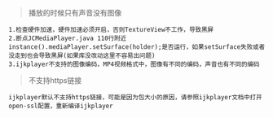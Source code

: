 > 播放的时候只有声音没有图像

    1.检查硬件加速，硬件加速必须开启，否则TextureView不工作，导致黑屏
    2.断点JCMediaPlayer.java 110行附近instance().mediaPlayer.setSurface(holder);是否运行，如果setSurface失败或者没走到也会导致黑屏(如果库没改动这里不容易出问题)
    3.ijkplayer不支持的图像编码，MP4视频格式中，图像有不同的编码，声音也有不同的编码

> 不支持https链接

    ijkplayer默认不支持https链接，可能是因为包大小的原因，请参照ijkplayer文档中打开open-ssl配置，重新编译ijkplayer
 